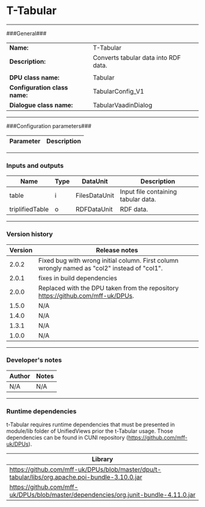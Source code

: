 # T-Tabular #
----------

###General###

|                              |                                                                             |
|------------------------------|-----------------------------------------------------------------------------|
|**Name:**                     |T-Tabular                                                               |
|**Description:**              |Converts tabular data into RDF data. |
|                              |                                                                             |
|**DPU class name:**           |Tabular                                                                 | 
|**Configuration class name:** |TabularConfig_V1                             |
|**Dialogue class name:**      |TabularVaadinDialog                      |

***

###Configuration parameters###

|Parameter                                       |Description                                                              |                                                        
|------------------------------------------------|-------------------------------------------------------------------------|


***

### Inputs and outputs ###

|Name         |Type           |DataUnit     |Description             |
|-------------|---------------|-------------|------------------------|
|table        |i              |FilesDataUnit|Input file containing tabular data. |  
|triplifiedTable  |o          |RDFDataUnit  |RDF data. |

***

### Version history ###

|Version          |Release notes               |
|-----------------|----------------------------|
|2.0.2 | Fixed bug with wrong initial column. First column wrongly named as "col2" instead of "col1". |
|2.0.1 | fixes in build dependencies |
|2.0.0            |Replaced with the DPU taken from the repository https://github.com/mff-uk/DPUs.|
|1.5.0            |N/A                         |
|1.4.0            |N/A                         |
|1.3.1            |N/A                         |
|1.0.0            |N/A                         |

***

### Developer's notes ###

|Author           |Notes                           |
|-----------------|--------------------------------|
|N/A              |N/A                             | 

***

### Runtime dependencies ###
t-Tabular requires runtime dependencies that must be presented in module/lib folder of UnifiedViews prior
the t-Tabular usage. Those dependencies can be found in CUNI repository (https://github.com/mff-uk/DPUs).

|Library          |
|-----------------|
|https://github.com/mff-uk/DPUs/blob/master/dpu/t-tabular/libs/org.apache.poi-bundle-3.10.0.jar |
|https://github.com/mff-uk/DPUs/blob/master/dependencies/org.junit-bundle-4.11.0.jar |


